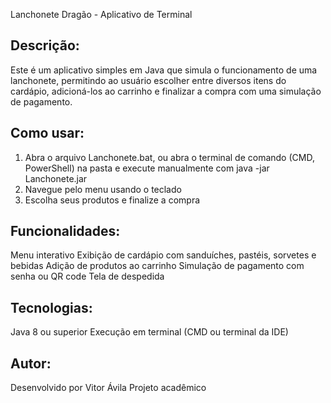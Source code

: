 
Lanchonete Dragão - Aplicativo de Terminal

Descrição:
-----------
Este é um aplicativo simples em Java que simula o funcionamento de uma lanchonete,
permitindo ao usuário escolher entre diversos itens do cardápio, adicioná-los ao carrinho
e finalizar a compra com uma simulação de pagamento.

Como usar:
----------
1. Abra o arquivo Lanchonete.bat, ou abra o terminal de comando (CMD, PowerShell) na pasta e execute manualmente com java -jar Lanchonete.jar
2. Navegue pelo menu usando o teclado
3. Escolha seus produtos e finalize a compra

Funcionalidades:
----------------
Menu interativo
Exibição de cardápio com sanduíches, pastéis, sorvetes e bebidas
Adição de produtos ao carrinho
Simulação de pagamento com senha ou QR code
Tela de despedida

Tecnologias:
------------
Java 8 ou superior
Execução em terminal (CMD ou terminal da IDE)

Autor:
------
Desenvolvido por Vitor Ávila
Projeto acadêmico
